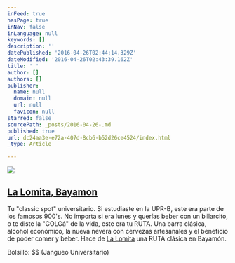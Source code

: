 ```yaml
---
inFeed: true
hasPage: true
inNav: false
inLanguage: null
keywords: []
description: ''
datePublished: '2016-04-26T02:44:14.329Z'
dateModified: '2016-04-26T02:43:39.162Z'
title: ' '
author: []
authors: []
publisher:
  name: null
  domain: null
  url: null
  favicon: null
starred: false
sourcePath: _posts/2016-04-26-.md
published: true
url: dc24aa3e-e72a-407d-8cb6-b52d26ce4524/index.html
_type: Article

---
```

![](https://the-grid-user-content.s3-us-west-2.amazonaws.com/1a9342f6-f235-4b24-9ab4-d49f1cc9f952.jpg)

## 

## [La Lomita, Bayamon][0]

Tu "classic spot"
universitario. Si estudiaste en la UPR-B, este era parte de los famosos 900's.
No importa si era lunes y querías beber con un billarcito, o te diste la "COLGá" de la vida, este era
tu RUTA. Una barra clásica, alcohol económico, la nueva nevera con cervezas
artesanales y el beneficio de poder comer y beber. Hace de [La Lomita][1] una
RUTA clásica en Bayamón.

Bolsillo: $$
(Jangueo Universitario)

[0]: https://www.google.com.pr/maps/place/La+Lomita/@18.3630307,-66.151958,19z/data=!4m2!3m1!1s0x0000000000000000:0x8e7b29781f524efa
[1]: null